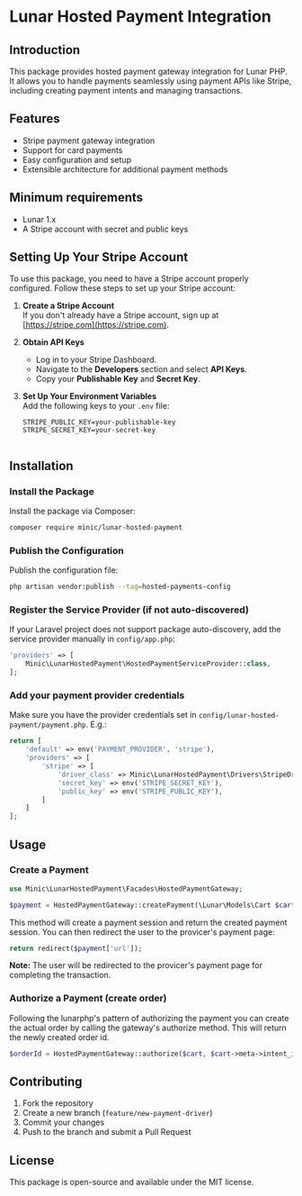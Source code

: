 # Lunar Hosted Payment Integration

## Introduction
This package provides hosted payment gateway integration for Lunar PHP. It allows you to handle payments seamlessly using payment APIs like Stripe, including creating payment intents and managing transactions.

## Features
- Stripe payment gateway integration
- Support for card payments
- Easy configuration and setup
- Extensible architecture for additional payment methods

## Minimum requirements
- Lunar 1.x
- A Stripe account with secret and public keys

## Setting Up Your Stripe Account
To use this package, you need to have a Stripe account properly configured. Follow these steps to set up your Stripe account:

1. **Create a Stripe Account**  
   If you don't already have a Stripe account, sign up at [https://stripe.com](https://stripe.com).

2. **Obtain API Keys**  
   - Log in to your Stripe Dashboard.
   - Navigate to the **Developers** section and select **API Keys**.
   - Copy your **Publishable Key** and **Secret Key**.

3. **Set Up Your Environment Variables**  
   Add the following keys to your `.env` file:
   ```env
   STRIPE_PUBLIC_KEY=your-publishable-key
   STRIPE_SECRET_KEY=your-secret-key


## Installation
### Install the Package
Install the package via Composer:
```bash
composer require minic/lunar-hosted-payment
```

### Publish the Configuration
Publish the configuration file:

```bash
php artisan vendor:publish --tag=hosted-payments-config
```

### Register the Service Provider (if not auto-discovered)
If your Laravel project does not support package auto-discovery, add the service provider manually in `config/app.php`:
```php
'providers' => [
    Minic\LunarHostedPayment\HostedPaymentServiceProvider::class,
];
```

### Add your payment provider credentials
Make sure you have the provider credentials set in `config/lunar-hosted-payment/payment.php`. E.g.:

```php
return [
    'default' => env('PAYMENT_PROVIDER', 'stripe'),
    'providers' => [
        'stripe' => [
            'driver_class' => Minic\LunarHostedPayment\Drivers\StripeDriver::class,
            'secret_key' => env('STRIPE_SECRET_KEY'),
            'public_key' => env('STRIPE_PUBLIC_KEY'),
        ]
    ]
];
```

## Usage

### Create a Payment
```php
use Minic\LunarHostedPayment\Facades\HostedPaymentGateway;

$payment = HostedPaymentGateway::createPayment(\Lunar\Models\Cart $cart, $payload = []);
```

This method will create a payment session and return the created payment session. You can then redirect the user to the provicer's payment page:

```php
return redirect($payment['url']);
```

**Note:** The user will be redirected to the provicer's payment page for completing the transaction.

### Authorize a Payment (create order)

Following the lunarphp's pattern of authorizing the payment you can create the actual order by calling the gateway's authorize method. This will return the newly created order id.

```php
$orderId = HostedPaymentGateway::authorize($cart, $cart->meta->intent_id);
```

## Contributing
1. Fork the repository
2. Create a new branch (`feature/new-payment-driver`)
3. Commit your changes
4. Push to the branch and submit a Pull Request

## License
This package is open-source and available under the MIT license.

